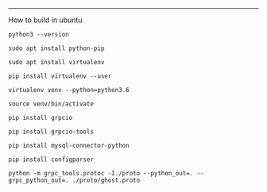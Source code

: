 ##
---
How to build in ubuntu

`python3 --version`

`sudo apt install python-pip`

`sudo apt install virtualenv`

`pip install virtualenv --user`

`virtualenv venv --python=python3.6`

`source venv/bin/activate`

`pip install grpcio`

`pip install grpcio-tools`

`pip install mysql-connector-python`

`pip install configparser`

`python -m grpc_tools.protoc -I./proto --python_out=. --grpc_python_out=. ./proto/ghost.proto`
